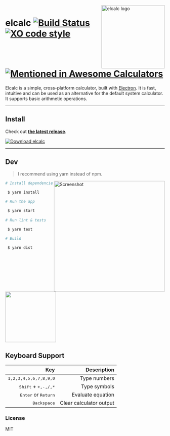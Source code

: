 <img src="https://raw.githubusercontent.com/elcalc/elcalc/master/logo.png" alt="elcalc logo" align="right" width="200">

# elcalc  [![Build Status](https://travis-ci.org/elcalc/elcalc.svg?branch=master)](https://travis-ci.org/elcalc/elcalc) [![XO code style](https://img.shields.io/badge/code_style-XO-5ed9c7.svg)](https://github.com/xojs/xo) [![Mentioned in Awesome Calculators](https://awesome.re/mentioned-badge.svg)](https://github.com/xxczaki/awesome-calculators)

Elcalc is a simple, cross-platform calculator, built with [Electron](https://electronjs.org/). It is fast, intuitive and can be used as an alternative for the default system calculator. It supports basic arithmetic operations.

---

## Install

Check out [**the latest release**](https://github.com/elcalc/elcalc/releases/latest).

[![Download elcalc](https://a.fsdn.com/con/app/sf-download-button)](https://sourceforge.net/projects/elcalc-electron/files/latest/download)

---

## Dev

> I recommend using yarn instead of npm.

<img src="https://imgur.com/VOKyuiG.png" alt="Screenshot" align="right" width="350"></a>

``` bash
# Install dependencies

 $ yarn install

# Run the app

 $ yarn start
 
# Run lint & tests

 $ yarn test
 
# Build 

 $ yarn dist
```
<a href="https://www.patreon.com/akepinski">
	<img src="https://c5.patreon.com/external/logo/become_a_patron_button@2x.png" width="160">
</a>

## Keyboard Support

| Key | Description |
| ------:| -----------:|
| <kbd>1,2,3,4,5,6,7,8,9,0</kbd> | Type numbers |
| <kbd>Shift</kbd> + <kbd>+,-,/,*</kbd> | Type symbols |
| <kbd>Enter</kbd> or <kbd>Return</kbd> | Evaluate equation |
| <kbd>Backspace</kbd> | Clear calculator output |

### License

MIT
